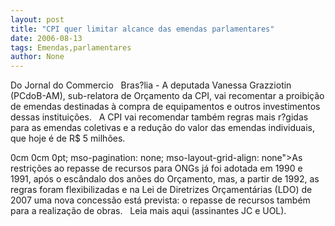 ```yaml
---
layout: post
title: "CPI quer limitar alcance das emendas parlamentares"
date: 2006-08-13
tags: Emendas,parlamentares
author: None
---
```



Do Jornal do Commercio
&nbsp;
Bras?lia - A deputada Vanessa Grazziotin (PCdoB-AM), sub-relatora de Orçamento da CPI, vai recomentar a proibição de emendas destinadas à compra de equipamentos e outros investimentos dessas instituições. 
&nbsp;
A CPI vai recomendar também regras mais r?gidas para as emendas coletivas e a redução do valor das emendas individuais, que hoje é de R$ 5 milhões.
&nbsp;

 0cm 0cm 0pt; mso-pagination: none; mso-layout-grid-align: none\">As restrições ao repasse de recursos para ONGs já foi adotada em 1990 e 1991, após o escândalo dos anões do Orçamento, mas, a partir de 1992, as regras foram flexibilizadas e na Lei de Diretrizes Orçamentárias (LDO) de 2007 uma nova concessão está prevista: o repasse de recursos também para a realização de obras.
&nbsp;
Leia mais aqui (assinantes JC e UOL). 